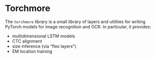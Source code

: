 # Torchmore

The `torchmore` library is a small library of layers and utilities
for writing PyTorch models for image recognition and OCR. In particular, 
it provides:

 - multidimensional LSTM models
 - CTC alignment
 - size inference (via "flex layers")
 - EM location training
